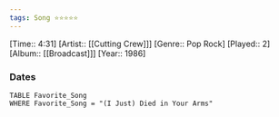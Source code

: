 ```yaml
---
tags: Song ⭐⭐⭐⭐⭐ 
---
```

[Time:: 4:31]
[Artist:: [[Cutting Crew]]]
[Genre:: Pop Rock]
[Played:: 2]
[Album:: [[Broadcast]]]
[Year:: 1986]
### Dates
````dataview
TABLE Favorite_Song
WHERE Favorite_Song = "(I Just) Died in Your Arms"
````